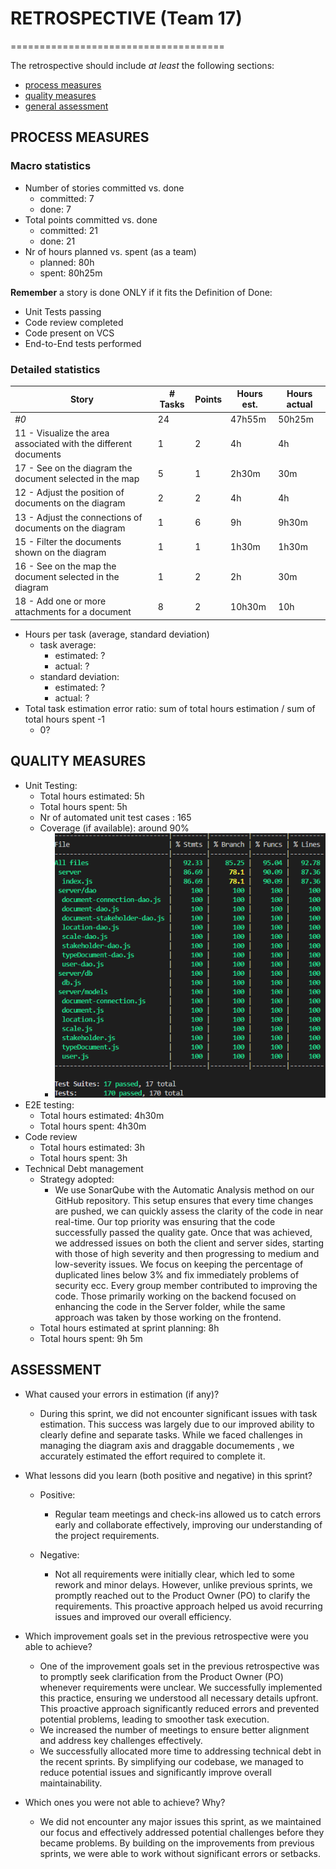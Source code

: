 # RETROSPECTIVE (Team 17)
=====================================

The retrospective should include _at least_ the following
sections:

- [process measures](#process-measures)
- [quality measures](#quality-measures)
- [general assessment](#assessment)

## PROCESS MEASURES 


### Macro statistics

- Number of stories committed vs. done
  - committed: 7
  - done: 7
- Total points committed vs. done
  - committed: 21
  - done: 21
- Nr of hours planned vs. spent (as a team)
  - planned: 80h 
  - spent: 80h25m

**Remember**  a story is done ONLY if it fits the Definition of Done:
 
- Unit Tests passing
- Code review completed
- Code present on VCS
- End-to-End tests performed

### Detailed statistics

| Story  | # Tasks | Points | Hours est. | Hours actual |
|--------|---------|--------|------------|--------------|
| _#0_                                            | 24      |        | 47h55m    | 50h25m      |
| 11 - Visualize the area associated with the different documents     | 1       | 2      | 4h        | 4h           |
| 17 - See on the diagram the document selected in the map                          |    5    | 1      | 2h30m         | 30m       |
| 12 -  Adjust the position of documents on the diagram                    | 2       | 2      | 4h        | 4h      |
| 13 -  Adjust the connections of documents on the diagram         | 1      | 6      | 9h        | 9h30m      |
| 15 -  Filter the documents shown on the diagram         | 1      | 1      | 1h30m        | 1h30m      |
| 16 -  See on the map the document selected in the diagram         | 1      | 2      | 2h        | 30m      |
| 18 -  Add one or more attachments for a document         | 8      | 2      | 10h30m        | 10h      |
- Hours per task (average, standard deviation)
  - task average:
    - estimated: ? 
    - actual: ?
  - standard deviation:
    - estimated: ?
    - actual: ?
- Total task estimation error ratio: sum of total hours estimation / sum of total hours spent -1
  - 0?

  
## QUALITY MEASURES 

- Unit Testing:
  - Total hours estimated: 5h
  - Total hours spent: 5h
  - Nr of automated unit test cases : 165 
  - Coverage (if available): around 90%
    - ![Coverage](../images/test_report/sprint4.png)
- E2E testing:
  - Total hours estimated: 4h30m
  - Total hours spent: 4h30m
- Code review 
  - Total hours estimated: 3h
  - Total hours spent: 3h
- Technical Debt management
  - Strategy adopted: 
    - We use SonarQube with the Automatic Analysis method on our GitHub repository. This setup ensures that every time changes are pushed, we can quickly assess the clarity of the code in near real-time.
        Our top priority was ensuring that the code successfully passed the quality gate.
        Once that was achieved, we addressed issues on both the client and server sides, starting with those of high severity and then progressing to medium and low-severity issues.
        We focus  on keeping the percentage of duplicated lines below 3% and fix immediately problems of security ecc.
        Every group member contributed to improving the code. Those primarily working on the backend focused on enhancing the code in the Server folder, while the same approach was taken by those working on the frontend. 
  - Total hours estimated at sprint planning: 8h
  - Total hours spent: 9h 5m
  
## ASSESSMENT

- What caused your errors in estimation (if any)?

  - During this sprint, we did not encounter significant issues with task estimation. This success was largely due to our improved ability to clearly define and separate tasks. While we faced challenges in managing the diagram axis and draggable documements , we accurately estimated the effort required to complete it.

- What lessons did you learn (both positive and negative) in this sprint?

  - Positive:

    - Regular team meetings and check-ins allowed us to catch errors early and collaborate effectively, improving our understanding of the project requirements.

  - Negative:

    - Not all requirements were initially clear, which led to some rework and minor delays. However, unlike previous sprints, we promptly reached out to the Product Owner (PO) to clarify the requirements. This proactive approach helped us avoid recurring issues and improved our overall efficiency.

- Which improvement goals set in the previous retrospective were you able to achieve?

  - One of the improvement goals set in the previous retrospective was to promptly seek clarification from the Product Owner (PO) whenever requirements were unclear. We successfully implemented this practice, ensuring we understood all necessary details upfront. This proactive approach significantly reduced errors and prevented potential problems, leading to smoother task execution.
  - We increased the number of meetings to ensure better alignment and address key challenges effectively.
  - We successfully allocated more time to addressing technical debt in the recent sprints. By simplifying our codebase, we managed to reduce potential issues and significantly improve overall maintainability. 

- Which ones you were not able to achieve? Why?
  - We did not encounter any major issues this sprint, as we maintained our focus and effectively addressed potential challenges before they became problems. By building on the improvements from previous sprints, we were able to work without significant errors or setbacks.
